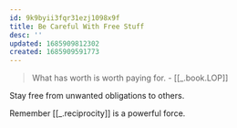 ```yaml
---
id: 9k9byii3fqr31ezj1098x9f
title: Be Careful With Free Stuff
desc: ''
updated: 1685909812302
created: 1685909591773
---
```


> What has worth is worth paying for. - [[_.book.LOP]]

Stay free from unwanted obligations to others.

Remember [[_.reciprocity]] is a powerful force.
